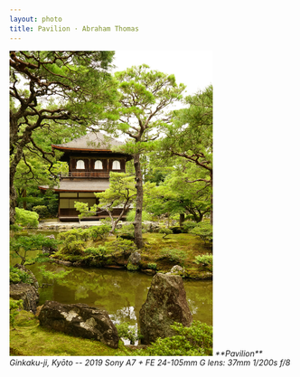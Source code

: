 ```yaml
---
layout: photo
title: Pavilion · Abraham Thomas
---
```


<img src="/assets/photos/Pavilion.jpg" width="360px" class="photo">

<i>
**Pavilion**  
Ginkaku-ji, Kyōto -- 2019  
Sony A7 + FE 24-105mm G lens: 37mm 1/200s f/8  
</i>
